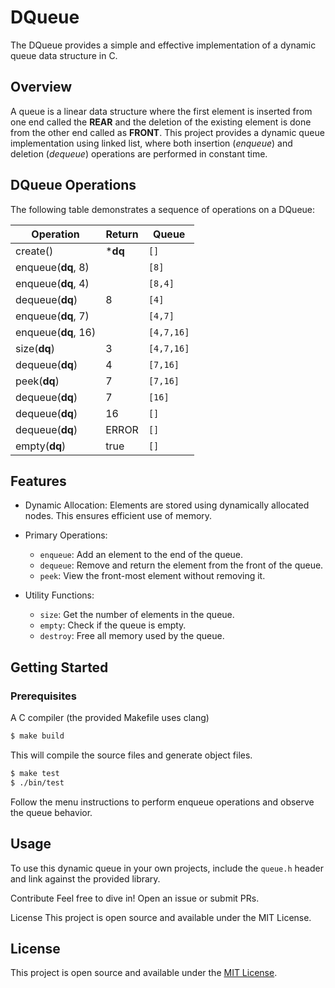 # DQueue

The DQueue provides a simple and effective implementation of a dynamic queue data structure in C.

## Overview

A queue is a linear data structure where the first element is inserted from one end called the **REAR** and the deletion of the existing element is done from the other end called as **FRONT**. This project provides a dynamic queue implementation using linked list, where both insertion (*enqueue*) and deletion (*dequeue*) operations are performed in constant time.

## DQueue Operations

The following table demonstrates a sequence of operations on a DQueue:

| Operation           | Return  | Queue      |
|---------------------|---------|------------|
| create()            | ***dq** | `[]`       |  
| enqueue(**dq**, 8)  |         | `[8]`      |
| enqueue(**dq**, 4)  |         | `[8,4]`    |
| dequeue(**dq**)     | 8       | `[4]`      |
| enqueue(**dq**, 7)  |         | `[4,7]`    |
| enqueue(**dq**, 16) |         | `[4,7,16]` |
| size(**dq**)        | 3       | `[4,7,16]` |
| dequeue(**dq**)     | 4       | `[7,16]`   |
| peek(**dq**)        | 7       | `[7,16]`   |
| dequeue(**dq**)     | 7       | `[16]`     |
| dequeue(**dq**)     | 16      | `[]`       |
| dequeue(**dq**)     | ERROR   | `[]`       |
| empty(**dq**)       | true    | `[]`       |

## Features

- Dynamic Allocation: Elements are stored using dynamically allocated nodes. This ensures efficient use of memory.

- Primary Operations:
    - `enqueue`: Add an element to the end of the queue.
    - `dequeue`: Remove and return the element from the front of the queue.
    - `peek`: View the front-most element without removing it.

- Utility Functions:
    - `size`: Get the number of elements in the queue.
    - `empty`: Check if the queue is empty.
    - `destroy`: Free all memory used by the queue.

## Getting Started

### Prerequisites
A C compiler (the provided Makefile uses clang)

```bash
$ make build
```

This will compile the source files and generate object files.

```bash
$ make test
$ ./bin/test
```

Follow the menu instructions to perform enqueue operations and observe the queue behavior.

## Usage

To use this dynamic queue in your own projects, include the `queue.h` header and link against the provided library.

Contribute
Feel free to dive in! Open an issue or submit PRs.

License
This project is open source and available under the MIT License.

## License

This project is open source and available under the [MIT License](./LICENSE).
